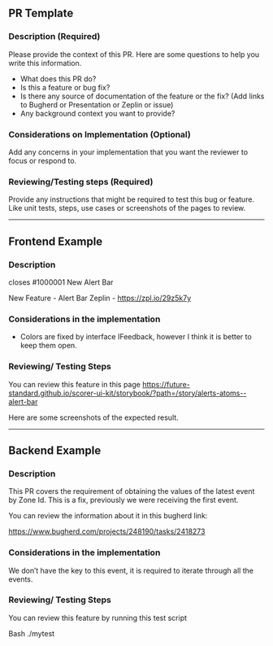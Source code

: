 ## PR Template
 
 ### Description (Required)
 
 Please provide the context of this PR.
 Here are some questions to help you write this information.


- What does this PR do?
 - Is this a feature or bug fix?
 - Is there any  source of documentation of the feature or the fix? 
 (Add links to Bugherd or Presentation or Zeplin or issue)
 - Any background context you want to provide?



 ### Considerations on Implementation (Optional)
 Add any concerns in your implementation that you want the reviewer to focus or respond to.
 
 ### Reviewing/Testing steps (Required)
 
 Provide any instructions that might be required to test this bug or feature.
Like unit tests, steps, use cases or screenshots of the pages to review.
 
 ------
 
## Frontend Example
 
 ### Description 
 
 closes #1000001 New Alert Bar
 
 New Feature - Alert Bar
 Zeplin - https://zpl.io/29z5k7y
 
 ### Considerations in the implementation
 - Colors are fixed by interface IFeedback, however I think it is better to keep them open.
 
 ### Reviewing/ Testing Steps
 
 You can review this feature in this page
 https://future-standard.github.io/scorer-ui-kit/storybook/?path=/story/alerts-atoms--alert-bar
 
Here are some screenshots of the expected result.




-----

## Backend Example

 ### Description 
 
This PR covers the requirement of obtaining the values of the latest event by Zone Id.
This is a fix, previously we were receiving the first event.
 
You can review the information about it in this bugherd link:

https://www.bugherd.com/projects/248190/tasks/2418273


 ### Considerations in the implementation
 We don’t have the key to this event, it is required to iterate through all the events. 
 
 ### Reviewing/ Testing Steps
 
 You can review this feature by running this test script

Bash ./mytest
